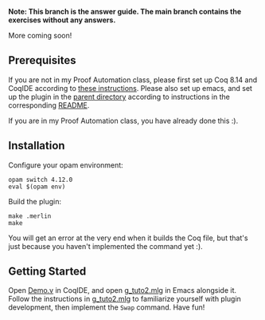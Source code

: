 **Note: This branch is the answer guide. The main branch contains the exercises without any answers.**

More coming soon!

## Prerequisites

If you are not in my Proof Automation class, please first set up
Coq 8.14 and CoqIDE according to [these instructions](https://dependenttyp.es/classes/artifacts/6-languages.html). Please also set up emacs, and set up the plugin in the [parent directory](../) according to instructions in the corresponding [README](../README.md).

If you are in my Proof Automation class, you have already done this :).

## Installation

Configure your opam environment:

```
opam switch 4.12.0
eval $(opam env)
```

Build the plugin:

```
make .merlin
make
```

You will get an error at the very end when it builds the Coq file, but that's just
because you haven't implemented the command yet :).

## Getting Started

Open [Demo.v](./theories/Demo.v) in CoqIDE, and open [g_tuto2.mlg](./src/g_tuto2.mlg)
in Emacs alongside it. Follow the instructions in [g_tuto2.mlg](./src/g_tuto2.mlg)
to familiarize yourself with plugin development, then implement the `Swap` command.
Have fun!



